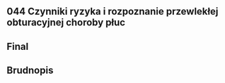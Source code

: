 ## 044 Czynniki ryzyka i rozpoznanie przewlekłej obturacyjnej choroby płuc

## Final

## Brudnopis


